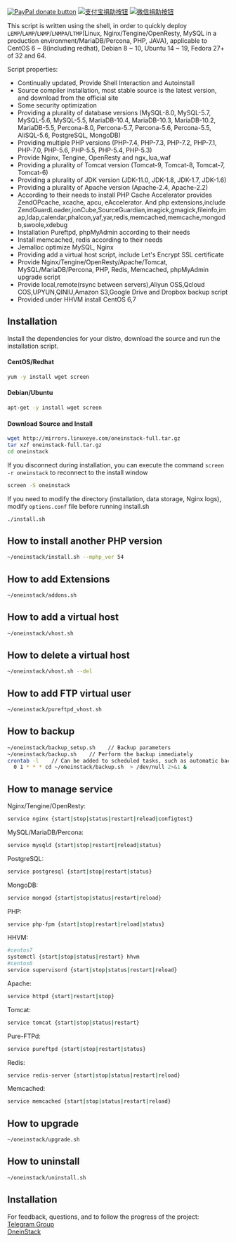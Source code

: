 [![PayPal donate button](https://img.shields.io/badge/paypal-donate-green.svg)](https://paypal.me/yeho) [![支付宝捐助按钮](https://img.shields.io/badge/%E6%94%AF%E4%BB%98%E5%AE%9D-%E5%90%91TA%E6%8D%90%E5%8A%A9-green.svg)](https://static.oneinstack.com/images/alipay.png) [![微信捐助按钮](https://img.shields.io/badge/%E5%BE%AE%E4%BF%A1-%E5%90%91TA%E6%8D%90%E5%8A%A9-green.svg)](https://static.oneinstack.com/images/weixin.png)

This script is written using the shell, in order to quickly deploy `LEMP`/`LAMP`/`LNMP`/`LNMPA`/`LTMP`(Linux, Nginx/Tengine/OpenResty, MySQL in a production environment/MariaDB/Percona, PHP, JAVA), applicable to CentOS 6 ~ 8(including redhat), Debian 8 ~ 10, Ubuntu 14 ~ 19, Fedora 27+ of 32 and 64.

Script properties:
- Continually updated, Provide Shell Interaction and Autoinstall
- Source compiler installation, most stable source is the latest version, and download from the official site
- Some security optimization
- Providing a plurality of database versions (MySQL-8.0, MySQL-5.7, MySQL-5.6, MySQL-5.5, MariaDB-10.4, MariaDB-10.3, MariaDB-10.2, MariaDB-5.5, Percona-8.0, Percona-5.7, Percona-5.6, Percona-5.5, AliSQL-5.6, PostgreSQL, MongoDB)
- Providing multiple PHP versions (PHP-7.4, PHP-7.3, PHP-7.2, PHP-7.1, PHP-7.0, PHP-5.6, PHP-5.5, PHP-5.4, PHP-5.3)
- Provide Nginx, Tengine, OpenResty and ngx_lua_waf
- Providing a plurality of Tomcat version (Tomcat-9, Tomcat-8, Tomcat-7, Tomcat-6)
- Providing a plurality of JDK version (JDK-11.0, JDK-1.8, JDK-1.7, JDK-1.6)
- Providing a plurality of Apache version (Apache-2.4, Apache-2.2)
- According to their needs to install PHP Cache Accelerator provides ZendOPcache, xcache, apcu, eAccelerator. And php extensions,include ZendGuardLoader,ionCube,SourceGuardian,imagick,gmagick,fileinfo,imap,ldap,calendar,phalcon,yaf,yar,redis,memcached,memcache,mongodb,swoole,xdebug
- Installation Pureftpd, phpMyAdmin according to their needs
- Install memcached, redis according to their needs
- Jemalloc optimize MySQL, Nginx
- Providing add a virtual host script, include Let's Encrypt SSL certificate
- Provide Nginx/Tengine/OpenResty/Apache/Tomcat, MySQL/MariaDB/Percona, PHP, Redis, Memcached, phpMyAdmin upgrade script
- Provide local,remote(rsync between servers),Aliyun OSS,Qcloud COS,UPYUN,QINIU,Amazon S3,Google Drive and Dropbox backup script
- Provided under HHVM install CentOS 6,7

## Installation

Install the dependencies for your distro, download the source and run the installation script.

#### CentOS/Redhat

```bash
yum -y install wget screen
```

#### Debian/Ubuntu

```bash
apt-get -y install wget screen
```

#### Download Source and Install

```bash
wget http://mirrors.linuxeye.com/oneinstack-full.tar.gz
tar xzf oneinstack-full.tar.gz
cd oneinstack 
```

If you disconnect during installation, you can execute the command `screen -r oneinstack` to reconnect to the install window
```bash
screen -S oneinstack 
```

If you need to modify the directory (installation, data storage, Nginx logs), modify `options.conf` file before running install.sh
```bash
./install.sh
```

## How to install another PHP version

```bash
~/oneinstack/install.sh --mphp_ver 54

```

## How to add Extensions

```bash
~/oneinstack/addons.sh

```

## How to add a virtual host

```bash
~/oneinstack/vhost.sh
```

## How to delete a virtual host

```bash
~/oneinstack/vhost.sh --del
```

## How to add FTP virtual user

```bash
~/oneinstack/pureftpd_vhost.sh
```

## How to backup

```bash
~/oneinstack/backup_setup.sh    // Backup parameters
~/oneinstack/backup.sh    // Perform the backup immediately
crontab -l    // Can be added to scheduled tasks, such as automatic backups every day 1:00
  0 1 * * * cd ~/oneinstack/backup.sh  > /dev/null 2>&1 &
```

## How to manage service

Nginx/Tengine/OpenResty:
```bash
service nginx {start|stop|status|restart|reload|configtest}
```
MySQL/MariaDB/Percona:
```bash
service mysqld {start|stop|restart|reload|status}
```
PostgreSQL:
```bash
service postgresql {start|stop|restart|status}
```
MongoDB:
```bash
service mongod {start|stop|status|restart|reload}
```
PHP:
```bash
service php-fpm {start|stop|restart|reload|status}
```
HHVM:
```bash
#centos7
systemctl {start|stop|status|restart} hhvm
#centos6
service supervisord {start|stop|status|restart|reload}
```
Apache:
```bash
service httpd {start|restart|stop}
```
Tomcat:
```bash
service tomcat {start|stop|status|restart}
```
Pure-FTPd:
```bash
service pureftpd {start|stop|restart|status}
```
Redis:
```bash
service redis-server {start|stop|status|restart|reload}
```
Memcached:
```bash
service memcached {start|stop|status|restart|reload}
```

## How to upgrade

```bash
~/oneinstack/upgrade.sh
```

## How to uninstall

```bash
~/oneinstack/uninstall.sh
```

## Installation

For feedback, questions, and to follow the progress of the project: <br />
[Telegram Group](https://t.me/oneinstack)<br />
[OneinStack](https://oneinstack.com)<br />
